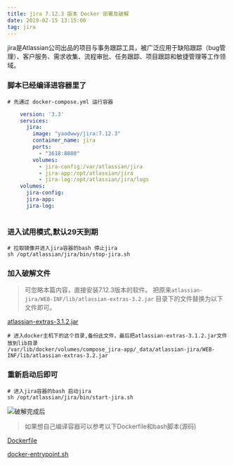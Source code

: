 ```yaml
---
title: jira 7.12.3 版本 Docker 部署及破解
date: 2019-02-15 13:15:00
tag: jira
---
```


jira是Atlassian公司出品的项目与事务跟踪工具，被广泛应用于缺陷跟踪（bug管理）、客户服务、需求收集、流程审批、任务跟踪、项目跟踪和敏捷管理等工作领域。

### 脚本已经编译进容器里了

    # 先通过 docker-compose.yml 运行容器
    
```yaml
    version: '3.3'
    services:
      jira:
        image: "yaodwwy/jira:7.12.3"
        container_name: jira
        ports:
          - "3618:8080"
        volumes:
          - jira-config:/var/atlassian/jira
          - jira-app:/opt/atlassian/jira
          - jira-log:/opt/atlassian/jira/logs
    volumes:
      jira-config:
      jira-app:
      jira-log:
    
```

### 进入试用模式,默认29天到期

    # 拉取镜像并进入jira容器的bash 停止jira
    sh /opt/atlassian/jira/bin/stop-jira.sh
    
### 加入破解文件

>可忽略本篇内容，直接安装7.12.3版本的软件。
把原来`atlassian-jira/WEB-INF/lib/atlassian-extras-3.2.jar`
目录下的文件替换为以下文件即可。

[atlassian-extras-3.1.2.jar](/files/docker/jira/atlassian-extras-3.1.2.jar)

    # 进入docker主机下的这个目录,备份此文件，最后把atlassian-extras-3.1.2.jar文件放到lib目录
    /var/lib/docker/volumes/compose_jira-app/_data/atlassian-jira/WEB-INF/lib/atlassian-extras-3.2.jar
    
### 重新启动后即可

    # 进入jira容器的bash 启动jira
    sh /opt/atlassian/jira/bin/start-jira.sh

![破解完成后](/files/docker/jira/jira-reg.png)

>如果想自己编译容器可以参考以下Dockerfile和bash脚本(源码)

[Dockerfile](/files/docker/jira/Dockerfile)

[docker-entrypoint.sh](/files/docker/jira/docker-entrypoint.sh)
